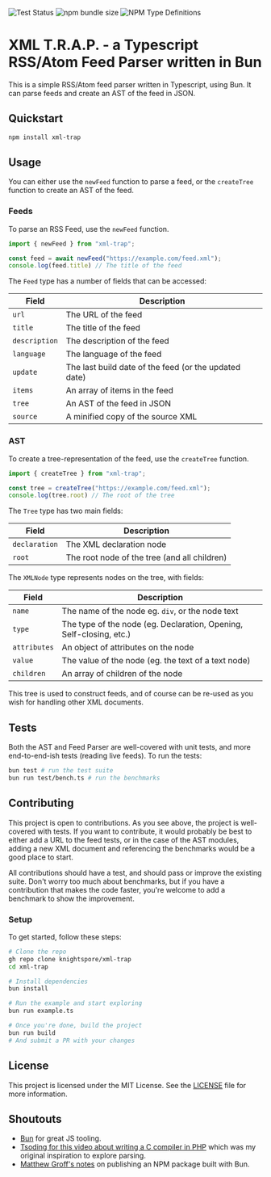 ![Test Status](https://img.shields.io/github/actions/workflow/status/knightspore/xml-trap/ci-bun-test.yml) ![npm bundle size](https://img.shields.io/bundlephobia/minzip/xml-trap) ![NPM Type Definitions](https://img.shields.io/npm/types/xml-trap)

# XML T.R.A.P. - a Typescript RSS/Atom Feed Parser written in Bun

This is a simple RSS/Atom feed parser written in Typescript, using Bun. It can parse feeds and create an AST of the feed in JSON. 

## Quickstart

```bash
npm install xml-trap 
```

## Usage

You can either use the `newFeed` function to parse a feed, or the `createTree` function to create an AST of the feed.

### Feeds

To parse an RSS Feed, use the `newFeed` function.

```typescript
import { newFeed } from "xml-trap";

const feed = await newFeed("https://example.com/feed.xml");
console.log(feed.title) // The title of the feed
```

The `Feed` type has a number of fields that can be accessed:

| Field | Description |
| --- | --- |
| `url` | The URL of the feed |
| `title` | The title of the feed |
| `description` | The description of the feed |
| `language` | The language of the feed |
| `update` | The last build date of the feed (or the updated date) |
| `items` | An array of items in the feed |
| `tree` | An AST of the feed in JSON |
| `source` | A minified copy of the source XML |

### AST

To create a tree-representation of the feed, use the `createTree` function.

```typescript
import { createTree } from "xml-trap";

const tree = createTree("https://example.com/feed.xml");
console.log(tree.root) // The root of the tree
```

The `Tree` type has two main fields: 

| Field | Description |
| --- | --- |
| `declaration` | The XML declaration node |
| `root` | The root node of the tree (and all children) |

The `XMLNode` type represents nodes on the tree, with fields:

| Field | Description |
| --- | --- |
| `name` | The name of the node eg. `div`, or the node text |
| `type` | The type of the node (eg. Declaration, Opening, Self-closing, etc.) |
| `attributes` | An object of attributes on the node |
| `value` | The value of the node (eg. the text of a text node) |
| `children` | An array of children of the node |

This tree is used to construct feeds, and of course can be re-used as you wish for handling other XML documents.

## Tests

Both the AST and Feed Parser are well-covered with unit tests, and more end-to-end-ish tests (reading live feeds). To run the tests:

```bash
bun test # run the test suite
bun run test/bench.ts # run the benchmarks
```

## Contributing

This project is open to contributions. As you see above, the project is well-covered with tests. If you want to contribute, it would probably be best to either add a URL to the feed tests, or in the case of the AST modules, adding a new XML document and referencing the benchmarks would be a good place to start.

All contributions should have a test, and should pass or improve the existing suite. Don't worry too much about benchmarks, but if you have a contribution that makes the code faster, you're welcome to add a benchmark to show the improvement.

### Setup

To get started, follow these steps:

```bash
# Clone the repo
gh repo clone knightspore/xml-trap
cd xml-trap 

# Install dependencies
bun install

# Run the example and start exploring
bun run example.ts

# Once you're done, build the project
bun run build
# And submit a PR with your changes
```

## License

This project is licensed under the MIT License. See the [LICENSE](https://github.com/knightspore/xml-trap/blob/main/LICENSE.md) file for more information.

## Shoutouts
- [Bun](https://github.com/oven-sh/bun) for great JS tooling. 
- [Tsoding for this video about writing a C compiler in PHP](https://www.youtube.com/watch?v=Yi6NxMxCFY8&pp=ygUOYyBjb21waWxlciBwaHA%3D) which was my original inspiration to explore parsing. 
- [Matthew Groff's notes](https://groff.dev/blog/function-agents) on publishing an NPM package built with Bun.


